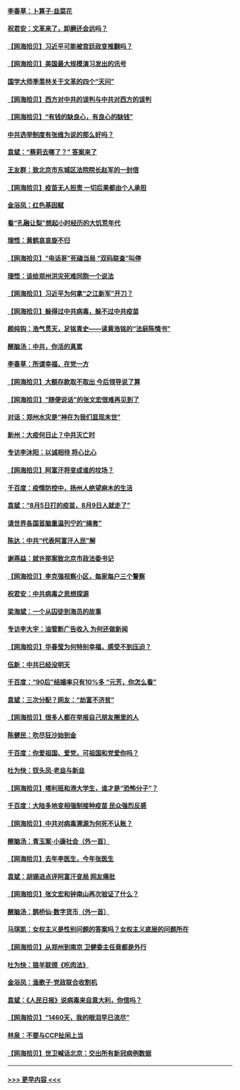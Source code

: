 #### [李春草：卜算子·韭菜花](../pages/nsc993/n13209894.md?t=09042351) 
#### [祝君安：文革来了，卸磨还会远吗？](../pages/nsc993/n13209892.md?t=09042351) 
#### [【网海拾贝】习近平可能被宫廷政变推翻吗？](../pages/nsc993/n13209876.md?t=09042351) 
#### [【网海拾贝】美国最大规模演习发出的讯号](../pages/nsc993/n13207637.md?t=09042351) 
#### [国学大师季羡林关于文革的四个“天问”](../pages/nsc993/n13204917.md?t=09042351) 
#### [【网海拾贝】西方对中共的误判与中共对西方的误判](../pages/nsc993/n13204854.md?t=09042351) 
#### [【网海拾贝】“有钱的缺良心，有良心的缺钱”](../pages/nsc993/n13202291.md?t=09042351) 
#### [中共选举制度有张维为说的那么好吗？](../pages/nsc993/n13199399.md?t=09042351) 
#### [袁斌：“蔡莉去哪了？” 答案来了](../pages/nsc993/n13199329.md?t=09042351) 
#### [王友群：致北京市东城区法院院长赵军的一封信](../pages/nsc993/n13198263.md?t=09042351) 
#### [【网海拾贝】疫苗无人担责 一切后果都由个人承担](../pages/nsc993/n13197255.md?t=09042351) 
#### [金浴凤：红色基因赋](../pages/nsc993/n13197155.md?t=09042351) 
#### [看“孔融让梨”想起小时经历的大饥荒年代](../pages/nsc993/n13195778.md?t=09042351) 
#### [理悟：黄鹤哀哀旋不归](../pages/nsc993/n13195355.md?t=09042351) 
#### [【网海拾贝】“电话哥”死磕当局 “双码联查”叫停](../pages/nsc993/n13194888.md?t=09042351) 
#### [理悟：该给郑州洪灾死难同胞一个说法](../pages/nsc993/n13194873.md?t=09042351) 
#### [【网海拾贝】习近平为何拿“之江新军”开刀？](../pages/nsc993/n13193979.md?t=09042351) 
#### [【网海拾贝】躲得过中共病毒，躲不过中共疫苗](../pages/nsc993/n13191479.md?t=09042351) 
#### [颜纯钩﻿：浩气贯天，足铭青史——读黄浩铭的“法庭陈情书”](../pages/nsc993/n13190931.md?t=09042351) 
#### [醒脑汤：中共，你活的真累](../pages/nsc993/n13190907.md?t=09042351) 
#### [李春草：所谓幸福，在党一方](../pages/nsc993/n13190320.md?t=09042351) 
#### [【网海拾贝】大额存款取不取出 今后领导说了算](../pages/nsc993/n13188867.md?t=09042351) 
#### [【网海拾贝】“随便说话”的张文宏很难再见到了](../pages/nsc993/n13188208.md?t=09042351) 
#### [对话：郑州水灾是“神在为我们显现末世”](../pages/nsc993/n13187070.md?t=09042351) 
#### [新州：大疫何日止？中共灭亡时](../pages/nsc993/n13186301.md?t=09042351) 
#### [专访李沐阳：以诚相待 将心比心](../pages/nsc993/n13180171.md?t=09042351) 
#### [【网海拾贝】阿富汗将变成谁的坟场？](../pages/nsc993/n13183968.md?t=09042351) 
#### [千百度：疫情防控中，扬州人绝望麻木的生活](../pages/nsc993/n13183902.md?t=09042351) 
#### [袁斌：“8月5日打的疫苗，8月9日人就走了”](../pages/nsc993/n13183741.md?t=09042351) 
#### [请世界各国首脑重温列宁的“绳套”](../pages/nsc993/n13183266.md?t=09042351) 
#### [陈达：中共“代表阿富汗人民”解](../pages/nsc993/n13183050.md?t=09042351) 
#### [谢燕益：就许那案致北京市政法委书记](../pages/nsc993/n13182701.md?t=09042351) 
#### [【网海拾贝】李克强视察小区，每家每户三个警察](../pages/nsc993/n13181691.md?t=09042351) 
#### [祝君安：中共病毒之思想探源](../pages/nsc993/n13180924.md?t=09042351) 
#### [梁海斌：一个从囚徒到海员的故事](../pages/nsc993/n13180304.md?t=09042351) 
#### [专访李大宇：油管断广告收入 为何还做新闻](../pages/nsc993/n13180203.md?t=09042351) 
#### [【网海拾贝】华春莹为何特别幸福，感受不到压迫？](../pages/nsc993/n13180239.md?t=09042351) 
#### [伍新：中共已经没明天](../pages/nsc993/n13179249.md?t=09042351) 
#### [千百度：“90后”结婚率只有10%多 “元芳，你怎么看”](../pages/nsc993/n13179191.md?t=09042351) 
#### [袁斌：三次分配？网友：“劫富不济贫”](../pages/nsc993/n13179137.md?t=09042351) 
#### [【网海拾贝】很多人都在举报自己朋友圈里的人](../pages/nsc993/n13178661.md?t=09042351) 
#### [陈健民：吹尽狂沙始到金](../pages/nsc993/n13178052.md?t=09042351) 
#### [千百度：你爱祖国、爱党，可祖国和党爱你吗？](../pages/nsc993/n13177820.md?t=09042351) 
#### [吐为快：钗头凤·老韭与新韭](../pages/nsc993/n13177699.md?t=09042351) 
#### [【网海拾贝】塔利班和港大学生，谁才是“恐怖分子”？](../pages/nsc993/n13175838.md?t=09042351) 
#### [千百度：大陆多地变相强制接种疫苗 民众强烈反感](../pages/nsc993/n13175624.md?t=09042351) 
#### [【网海拾贝】中共对病毒溯源为何死不认账？](../pages/nsc993/n13172875.md?t=09042351) 
#### [醒脑汤：青玉案·小康社会（外一首）](../pages/nsc993/n13172072.md?t=09042351) 
#### [【网海拾贝】去年李医生，今年张医生](../pages/nsc993/n13170405.md?t=09042351) 
#### [袁斌：胡锡进点评阿富汗变局 网友痛批](../pages/nsc993/n13170201.md?t=09042351) 
#### [【网海拾贝】张文宏和钟南山再次验证了什么？](../pages/nsc993/n13167785.md?t=09042351) 
#### [醒脑汤：鹊桥仙·数字货币（外一首）](../pages/nsc993/n13165652.md?t=09042351) 
#### [马琪凯：女权主义是性别问题的答案吗？女权主义底层的问题所在](../pages/nsc993/n13165599.md?t=09042351) 
#### [【网海拾贝】从郑州到南京 卫健委主任竟都是外行](../pages/nsc993/n13165504.md?t=09042351) 
#### [吐为快：狼羊联颁《吃肉法》](../pages/nsc993/n13163403.md?t=09042351) 
#### [金浴凤：渔歌子·党政联合收割机](../pages/nsc993/n13163400.md?t=09042351) 
#### [袁斌：《人民日报》说病毒来自意大利，你信吗？](../pages/nsc993/n13163255.md?t=09042351) 
#### [【网海拾贝】“1460天，我的眼泪早已流尽”](../pages/nsc993/n13162635.md?t=09042351) 
#### [林泉：不要与CCP扯闲上当](../pages/nsc993/n13161954.md?t=09042351) 
#### [【网海拾贝】世卫喊话北京：交出所有新冠病例数据](../pages/nsc993/n13161920.md?t=09042351) 

----
#### [ >>> 更早内容 <<< ](../indexes/nsc993-earlier.md)

